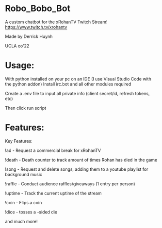 # Robo_Bobo_Bot
A custom chatbot for the xRohanTV Twitch Stream!
https://www.twitch.tv/xrohantv

 
Made by Derrick Huynh

UCLA co'22

# Usage:
With python installed on your pc on an IDE (I use Visual Studio Code with the python addon)
Install irc.bot and all other modules required

Create a .env file to input all private info (client secret/id, refresh tokens, etc)

Then click run script

# Features:
Key Features:

!ad     - Request a commercial break for xRohanTV

!death  - Death counter to track amount of times Rohan has died in the game

!song   - Request and delete songs, adding them to a youtube playlist for background music

!raffle - Conduct audience raffles/giveaways (1 entry per person)

!uptime - Track the current uptime of the stream

!coin   - Flips a coin

!dice <sides> - tosses a <sides>-sided die
 
and much more!
